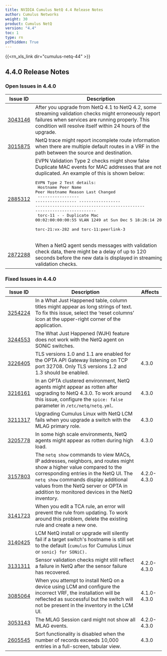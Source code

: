 ```yaml
---
title: NVIDIA Cumulus NetQ 4.4 Release Notes
author: Cumulus Networks
weight: 30
product: Cumulus NetQ
version: "4.4"
toc: 1
type: rn
pdfhidden: True
---
```

{{<rn_xls_link dir="cumulus-netq-44" >}}
## 4.4.0 Release Notes
### Open Issues in 4.4.0

|  Issue ID 	|   Description	|   Affects	|   Fixed |
|---	        |---	        |---	    |---	                |
| <a name="3043146"></a> [3043146](#3043146) <a name="3043146"></a> <br /> | After you upgrade from NetQ 4.1 to NetQ 4.2, some streaming validation checks might erroneously report failures when services are running properly. This condition will resolve itself within 24 hours of the upgrade.  | 4.2.0-4.4.0 | |
| <a name="3015875"></a> [3015875](#3015875) <a name="3015875"></a> <br /> | NetQ trace might report incomplete route information when there are multiple default routes in a VRF in the path between the source and destination. | 4.1.0-4.4.0 | |
| <a name="2885312"></a> [2885312](#2885312) <a name="2885312"></a> <br /> | EVPN Validation Type 2 checks might show false Duplicate MAC events for MAC addresses that are not duplicated. An example of this is shown below:<br />  <pre>EVPN Type 2 Test details:<br />  Hostname          Peer Name         Peer Hostname     Reason                                        Last Changed<br />  ----------------- ----------------- ----------------- --------------------------------------------- -------------------------<br />  torc-11           -                 -                 Duplicate Mac 00:02:00:00:00:55 VLAN 1249 at  Sun Dec  5 18:26:14 2021<br />                                                        torc-21:vx-282 and torc-11:peerlink-3<br />  </pre> | 4.1.0-4.4.0 | |
| <a name="2872288"></a> [2872288](#2872288) <a name="2872288"></a> <br /> | When a NetQ agent sends messages with validation check data, there might be a delay of up to 120 seconds before the new data is displayed in streaming validation checks. | 4.2.0-4.4.0 | |

### Fixed Issues in 4.4.0
|  Issue ID 	|   Description	|   Affects	|
|---	        |---	        |---	    |
| <a name="3254224"></a> [3254224](#3254224) <a name="3254224"></a> <br /> | In a What Just Happened table, column titles might appear as long strings of text. To fix this issue, select the ‘reset columns’ icon at the upper-right corner of the application.  |  | |
| <a name="3244553"></a> [3244553](#3244553) <a name="3244553"></a> <br /> | The What Just Happened (WJH) feature does not work with the NetQ agent on SONiC switches. |  | |
| <a name="3226405"></a> [3226405](#3226405) <a name="3226405"></a> <br /> | TLS versions 1.0 and 1.1 are enabled for the OPTA API Gateway listening on TCP port 32708. Only TLS versions 1.2 and 1.3 should be enabled. | 4.3.0 | |
| <a name="3216161"></a> [3216161](#3216161) <a name="3216161"></a> <br /> | In an OPTA clustered environment, NetQ agents might appear as rotten after upgrading to NetQ 4.3.0. To work around this issue, configure the <code>spice: false</code> parameter in <code>/etc/netq/netq.yml</code>. | 4.3.0 | |
| <a name="3211317"></a> [3211317](#3211317) <a name="3211317"></a> <br /> | Upgrading Cumulus Linux with NetQ LCM fails when you upgrade a switch with the MLAG primary role. | 4.3.0 | |
| <a name="3205778"></a> [3205778](#3205778) <a name="3205778"></a> <br /> | In some high scale environments, NetQ agents might appear as rotten during high load. | 4.3.0 | |
| <a name="3157803"></a> [3157803](#3157803) <a name="3157803"></a> <br /> | The <code>netq show</code> commands to view MACs, IP addresses, neighbors, and routes might show a higher value compared to the corresponding entries in the NetQ UI. The <code>netq show</code> commands display additional values from the NetQ server or OPTA in addition to monitored devices in the NetQ inventory. | 4.2.0-4.3.0 | |
| <a name="3141723"></a> [3141723](#3141723) <a name="3141723"></a> <br /> | When you edit a TCA rule, an error will prevent the rule from updating. To work around this problem, delete the existing rule and create a new one. |  | |
| <a name="3140425"></a> [3140425](#3140425) <a name="3140425"></a> <br /> | LCM NetQ install or upgrade will silently fail if a target switch's hostname is still set to the default (<code>cumulus</code> for Cumulus Linux or <code>sonic} for SONiC). |  | |
| <a name="3131311"></a> [3131311](#3131311) <a name="3131311"></a> <br /> | Sensor validation checks might still reflect a failure in NetQ after the sensor failure has recovered. | 4.2.0-4.3.0 | |
| <a name="3085064"></a> [3085064](#3085064) <a name="3085064"></a> <br /> | When you attempt to install NetQ on a device using LCM and configure the incorrect VRF, the installation will be reflected as successful but the switch will not be present in the inventory in the LCM UI. | 4.1.0-4.3.0 | |
| <a name="3053143"></a> [3053143](#3053143) <a name="3053143"></a> <br /> | The MLAG Session card might not show all MLAG events. | 4.2.0-4.3.0 | |
| <a name="2605545"></a> [2605545](#2605545) <a name="2605545"></a> <br /> | Sort functionality is disabled when the number of records exceeds 10,000 entries in a full-screen, tabular view.  | 4.3.0 | |

